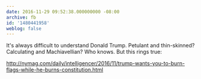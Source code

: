 ```yaml
---
date: 2016-11-29 09:52:38.000000000 -08:00
archive: fb
id: '1480441958'
weblog: false
---
```


It's always difficult to understand Donald Trump. Petulant and thin-skinned? Calculating and Machiavellian? Who knows. But this rings true:

http://nymag.com/daily/intelligencer/2016/11/trump-wants-you-to-burn-flags-while-he-burns-constitution.html
